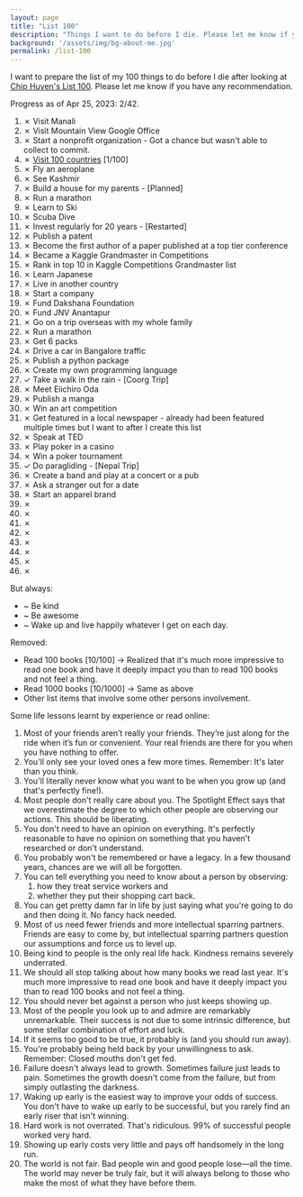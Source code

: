 ```yaml
---
layout: page
title: "List 100"
description: "Things I want to do before I die. Please let me know if you have any recommendation."
background: '/assets/img/bg-about-me.jpg'
permalink: /list-100
---
```


I want to prepare the list of my 100 things to do before I die after looking at <a href="https://huyenchip.com/list-100/" target="_blank">Chip Huyen's List 100</a>. Please let me know if you have any recommendation. 

Progress as of Apr 25, 2023: 2/42.

1. ✗ Visit Manali
1. ✗ Visit Mountain View Google Office
1. ✗ Start a nonprofit organization - Got a chance but wasn't able to collect to commit.
1. ✗ <a href="/visit-100-countries" target="_blank" title="visit 100 countries">Visit 100 countries</a> [1/100]
1. ✗ Fly an aeroplane
1. ✗ See Kashmir
1. ✗ Build a house for my parents - [Planned]
1. ✗ Run a marathon
1. ✗ Learn to Ski
1. ✗ Scuba Dive
1. ✗ Invest regularly for 20 years - [Restarted]
1. ✗ Publish a patent
1. ✗ Become the first author of a paper published at a top tier conference
1. ✗ Became a Kaggle Grandmaster in Competitions
1. ✗ Rank in top 10 in Kaggle Competitions Grandmaster list
1. ✗ Learn Japanese
1. ✗ Live in another country
1. ✗ Start a company
1. ✗ Fund Dakshana Foundation
1. ✗ Fund JNV Anantapur
1. ✗ Go on a trip overseas with my whole family
1. ✗ Run a marathon
1. ✗ Get 6 packs
1. ✗ Drive a car in Bangalore traffic
1. ✗ Publish a python package
1. ✗ Create my own programming language
1. ✓ Take a walk in the rain - [Coorg Trip]
1. ✗ Meet Eiichiro Oda
1. ✗ Publish a manga
1. ✗ Win an art competition
1. ✗ Get featured in a local newspaper - already had been featured multiple times but I want to after I create this list
1. ✗ Speak at TED
1. ✗ Play poker in a casino
1. ✗ Win a poker tournament
1. ✓ Do paragliding - [Nepal Trip]
1. ✗ Create a band and play at a concert or a pub
1. ✗ Ask a stranger out for a date
1. ✗ Start an apparel brand
1. ✗ 
1. ✗ 
1. ✗ 
1. ✗ 
1. ✗ 
1. ✗ 
1. ✗ 
1. ✗ 



But always:
- ~ Be kind
- ~ Be awesome
- ~ Wake up and live happily whatever I get on each day.


Removed:
- Read 100 books [10/100] -> Realized that it's much more impressive to read one book and have it deeply impact you than to read 100 books and not feel a thing.
- Read 1000 books [10/1000] -> Same as above
- Other list items that involve some other persons involvement.


Some life lessons learnt by experience or read online:
1. Most of your friends aren’t really your friends. They’re just along for the ride when it’s fun or convenient. Your real friends are there for you when you have nothing to offer.
2. You'll only see your loved ones a few more times. Remember: It's later than you think.
3. You'll literally never know what you want to be when you grow up (and that's perfectly fine!).
4. Most people don't really care about you. The Spotlight Effect says that we overestimate the degree to which other people are observing our actions. This should be liberating.
5. You don't need to have an opinion on everything. It's perfectly reasonable to have no opinion on something that you haven't researched or don't understand.
6. You probably won't be remembered or have a legacy. In a few thousand years, chances are we will all be forgotten.
7. You can tell everything you need to know about a person by observing:
    1. how they treat service workers and
    2. whether they put their shopping cart back.
8. You can get pretty damn far in life by just saying what you're going to do and then doing it. No fancy hack needed.
9. Most of us need fewer friends and more intellectual sparring partners. Friends are easy to come by, but intellectual sparring partners question our assumptions and force us to level up.
10. Being kind to people is the only real life hack. Kindness remains severely underrated.
11. We should all stop talking about how many books we read last year. It's much more impressive to read one book and have it deeply impact you than to read 100 books and not feel a thing.
12. You should never bet against a person who just keeps showing up.
13. Most of the people you look up to and admire are remarkably unremarkable. Their success is not due to some intrinsic difference, but some stellar combination of effort and luck.
14. If it seems too good to be true, it probably is (and you should run away).
15. You're probably being held back by your unwillingness to ask. Remember: Closed mouths don't get fed.
16. Failure doesn't always lead to growth. Sometimes failure just leads to pain. Sometimes the growth doesn't come from the failure, but from simply outlasting the darkness.
17. Waking up early is the easiest way to improve your odds of success. You don't have to wake up early to be successful, but you rarely find an early riser that isn't winning.
18. Hard work is not overrated. That's ridiculous. 99% of successful people worked very hard.
19. Showing up early costs very little and pays off handsomely in the long run.
20. The world is not fair. Bad people win and good people lose—all the time. The world may never be truly fair, but it will always belong to those who make the most of what they have before them.
